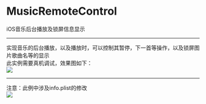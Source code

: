 # MusicRemoteControl
iOS音乐后台播放及锁屏信息显示<br>
***
实现音乐的后台播放，以及播放时，可以控制其暂停，下一首等操作，以及锁屏图片歌曲名等的显示<br>
此实例需要真机调试，效果图如下：<br>
![](https://github.com/nongchaozhe/MusicRemoteControl/raw/master/screenShots/pic2.PNG)  <br>
***
注意：此例中涉及info.plist的修改<br>
![](https://github.com/nongchaozhe/MusicRemoteControl/raw/master/screenShots/pic1.png)  <br>
